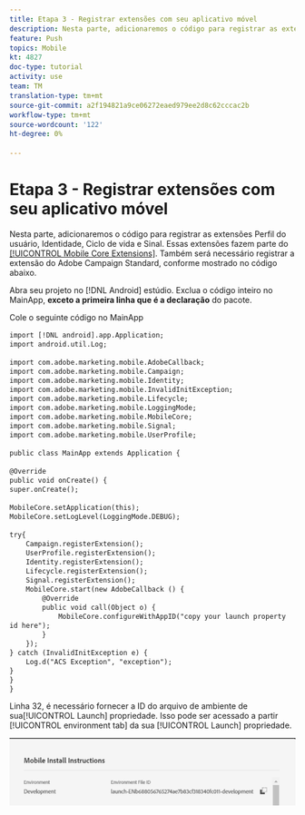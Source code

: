 ```yaml
---
title: Etapa 3 - Registrar extensões com seu aplicativo móvel
description: Nesta parte, adicionaremos o código para registrar as extensões UserProfile, Identity, Lifecycle e Signal.
feature: Push
topics: Mobile
kt: 4827
doc-type: tutorial
activity: use
team: TM
translation-type: tm+mt
source-git-commit: a2f194821a9ce06272eaed979ee2d8c62cccac2b
workflow-type: tm+mt
source-wordcount: '122'
ht-degree: 0%

---
```



# Etapa 3 - Registrar extensões com seu aplicativo móvel

Nesta parte, adicionaremos o código para registrar as extensões Perfil do usuário, Identidade, Ciclo de vida e Sinal. Essas extensões fazem parte do [[!UICONTROL Mobile Core Extensions]](https://aep-sdks.gitbook.io/docs/using-mobile-extensions/mobile-core). Também será necessário registrar a extensão do Adobe Campaign Standard, conforme mostrado no código abaixo.

Abra seu projeto no [!DNL Android] estúdio. Exclua o código inteiro no MainApp, **exceto a primeira linha que é a declaração** do pacote.

Cole o seguinte código no MainApp

```java{.line-numbers}
import [!DNL android].app.Application;
import android.util.Log;

import com.adobe.marketing.mobile.AdobeCallback;
import com.adobe.marketing.mobile.Campaign;
import com.adobe.marketing.mobile.Identity;
import com.adobe.marketing.mobile.InvalidInitException;
import com.adobe.marketing.mobile.Lifecycle;
import com.adobe.marketing.mobile.LoggingMode;
import com.adobe.marketing.mobile.MobileCore;
import com.adobe.marketing.mobile.Signal;
import com.adobe.marketing.mobile.UserProfile;

public class MainApp extends Application {

@Override
public void onCreate() {
super.onCreate();

MobileCore.setApplication(this);
MobileCore.setLogLevel(LoggingMode.DEBUG);

try{
    Campaign.registerExtension();
    UserProfile.registerExtension();
    Identity.registerExtension();
    Lifecycle.registerExtension();
    Signal.registerExtension();
    MobileCore.start(new AdobeCallback () {
        @Override
        public void call(Object o) {
            MobileCore.configureWithAppID("copy your launch property id here");
        }
    });
} catch (InvalidInitException e) {
    Log.d("ACS Exception", "exception");
}
}
}
```

Linha 32, é necessário fornecer a ID do arquivo de ambiente de sua[!UICONTROL  Launch] propriedade. Isso pode ser acessado a partir [!UICONTROL environment tab] da sua [!UICONTROL Launch] propriedade.

![launch-id](assets/launch-id-property.PNG)
